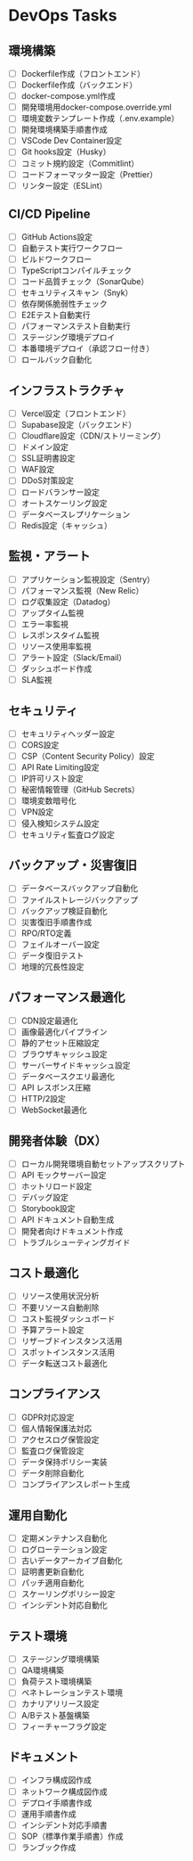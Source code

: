 # DevOps Tasks

## 環境構築
- [ ] Dockerfile作成（フロントエンド）
- [ ] Dockerfile作成（バックエンド）
- [ ] docker-compose.yml作成
- [ ] 開発環境用docker-compose.override.yml
- [ ] 環境変数テンプレート作成（.env.example）
- [ ] 開発環境構築手順書作成
- [ ] VSCode Dev Container設定
- [ ] Git hooks設定（Husky）
- [ ] コミット規約設定（Commitlint）
- [ ] コードフォーマッター設定（Prettier）
- [ ] リンター設定（ESLint）

## CI/CD Pipeline
- [ ] GitHub Actions設定
- [ ] 自動テスト実行ワークフロー
- [ ] ビルドワークフロー
- [ ] TypeScriptコンパイルチェック
- [ ] コード品質チェック（SonarQube）
- [ ] セキュリティスキャン（Snyk）
- [ ] 依存関係脆弱性チェック
- [ ] E2Eテスト自動実行
- [ ] パフォーマンステスト自動実行
- [ ] ステージング環境デプロイ
- [ ] 本番環境デプロイ（承認フロー付き）
- [ ] ロールバック自動化

## インフラストラクチャ
- [ ] Vercel設定（フロントエンド）
- [ ] Supabase設定（バックエンド）
- [ ] Cloudflare設定（CDN/ストリーミング）
- [ ] ドメイン設定
- [ ] SSL証明書設定
- [ ] WAF設定
- [ ] DDoS対策設定
- [ ] ロードバランサー設定
- [ ] オートスケーリング設定
- [ ] データベースレプリケーション
- [ ] Redis設定（キャッシュ）

## 監視・アラート
- [ ] アプリケーション監視設定（Sentry）
- [ ] パフォーマンス監視（New Relic）
- [ ] ログ収集設定（Datadog）
- [ ] アップタイム監視
- [ ] エラー率監視
- [ ] レスポンスタイム監視
- [ ] リソース使用率監視
- [ ] アラート設定（Slack/Email）
- [ ] ダッシュボード作成
- [ ] SLA監視

## セキュリティ
- [ ] セキュリティヘッダー設定
- [ ] CORS設定
- [ ] CSP（Content Security Policy）設定
- [ ] API Rate Limiting設定
- [ ] IP許可リスト設定
- [ ] 秘密情報管理（GitHub Secrets）
- [ ] 環境変数暗号化
- [ ] VPN設定
- [ ] 侵入検知システム設定
- [ ] セキュリティ監査ログ設定

## バックアップ・災害復旧
- [ ] データベースバックアップ自動化
- [ ] ファイルストレージバックアップ
- [ ] バックアップ検証自動化
- [ ] 災害復旧手順書作成
- [ ] RPO/RTO定義
- [ ] フェイルオーバー設定
- [ ] データ復旧テスト
- [ ] 地理的冗長性設定

## パフォーマンス最適化
- [ ] CDN設定最適化
- [ ] 画像最適化パイプライン
- [ ] 静的アセット圧縮設定
- [ ] ブラウザキャッシュ設定
- [ ] サーバーサイドキャッシュ設定
- [ ] データベースクエリ最適化
- [ ] API レスポンス圧縮
- [ ] HTTP/2設定
- [ ] WebSocket最適化

## 開発者体験（DX）
- [ ] ローカル開発環境自動セットアップスクリプト
- [ ] API モックサーバー設定
- [ ] ホットリロード設定
- [ ] デバッグ設定
- [ ] Storybook設定
- [ ] API ドキュメント自動生成
- [ ] 開発者向けドキュメント作成
- [ ] トラブルシューティングガイド

## コスト最適化
- [ ] リソース使用状況分析
- [ ] 不要リソース自動削除
- [ ] コスト監視ダッシュボード
- [ ] 予算アラート設定
- [ ] リザーブドインスタンス活用
- [ ] スポットインスタンス活用
- [ ] データ転送コスト最適化

## コンプライアンス
- [ ] GDPR対応設定
- [ ] 個人情報保護法対応
- [ ] アクセスログ保管設定
- [ ] 監査ログ保管設定
- [ ] データ保持ポリシー実装
- [ ] データ削除自動化
- [ ] コンプライアンスレポート生成

## 運用自動化
- [ ] 定期メンテナンス自動化
- [ ] ログローテーション設定
- [ ] 古いデータアーカイブ自動化
- [ ] 証明書更新自動化
- [ ] パッチ適用自動化
- [ ] スケーリングポリシー設定
- [ ] インシデント対応自動化

## テスト環境
- [ ] ステージング環境構築
- [ ] QA環境構築
- [ ] 負荷テスト環境構築
- [ ] ペネトレーションテスト環境
- [ ] カナリアリリース設定
- [ ] A/Bテスト基盤構築
- [ ] フィーチャーフラグ設定

## ドキュメント
- [ ] インフラ構成図作成
- [ ] ネットワーク構成図作成
- [ ] デプロイ手順書作成
- [ ] 運用手順書作成
- [ ] インシデント対応手順書
- [ ] SOP（標準作業手順書）作成
- [ ] ランブック作成